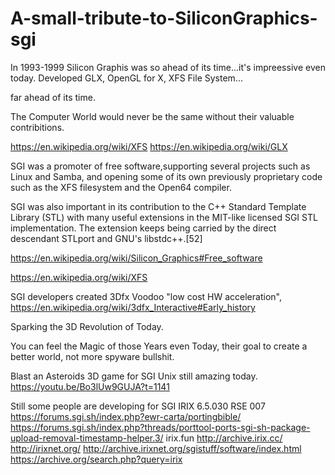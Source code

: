 # A-small-tribute-to-SiliconGraphics-sgi

In 1993-1999 Silicon Graphis was so ahead of its time...it's impreessive even today.
Developed GLX, OpenGL for X,
XFS File System...

far ahead of its time.

The Computer World would never be the same without their valuable contribitions.

https://en.wikipedia.org/wiki/XFS
https://en.wikipedia.org/wiki/GLX

SGI was a promoter of free software,supporting several projects such as Linux and Samba, and opening some of its own previously proprietary code such as the XFS filesystem and the Open64 compiler.

SGI was also important in its contribution to the C++ Standard Template Library (STL) with many useful extensions in the MIT-like licensed SGI STL implementation. The extension keeps being carried by the direct descendant STLport and GNU's libstdc++.[52] 

https://en.wikipedia.org/wiki/Silicon_Graphics#Free_software

https://en.wikipedia.org/wiki/XFS

SGI developers created 3Dfx Voodoo "low cost HW acceleration",
https://en.wikipedia.org/wiki/3dfx_Interactive#Early_history

Sparking the 3D Revolution of Today.

You can feel the Magic of those Years even Today, their goal to create a better world, not more spyware bullshit.

Blast an Asteroids 3D game for SGI Unix still amazing today.
https://youtu.be/Bo3lUw9GUJA?t=1141

Still some people are developing for SGI IRIX 6.5.030 RSE 007
https://forums.sgi.sh/index.php?ewr-carta/portingbible/
https://forums.sgi.sh/index.php?threads/porttool-ports-sgi-sh-package-upload-removal-timestamp-helper.3/
irix.fun
http://archive.irix.cc/
http://irixnet.org/
http://archive.irixnet.org/sgistuff/software/index.html
https://archive.org/search.php?query=irix

